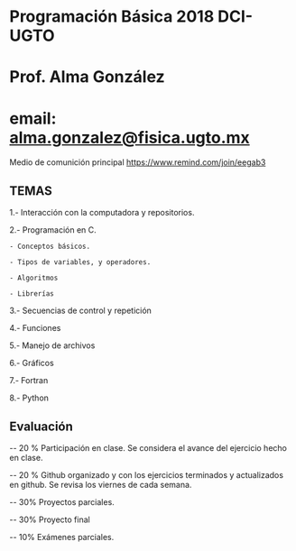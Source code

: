 # Programación Básica 2018 DCI-UGTO

# Prof. Alma González 
# email: alma.gonzalez@fisica.ugto.mx

Medio de comunición principal https://www.remind.com/join/eegab3

## TEMAS

1.- Interacción con la computadora y repositorios. 

2.- Programación en C. 

    - Conceptos básicos.

    - Tipos de variables, y operadores.
    
    - Algoritmos
    
    - Librerías

3.- Secuencias de control y repetición

4.- Funciones

5.- Manejo de archivos

6.- Gráficos

7.- Fortran

8.- Python

## Evaluación

-- 20 % Participación en clase. Se considera el avance del ejercicio hecho en clase.

-- 20 % Github organizado y con los ejercicios terminados y actualizados en github. Se revisa los viernes de cada semana. 

-- 30% Proyectos parciales.

-- 30% Proyecto final

-- 10% Exámenes parciales. 


